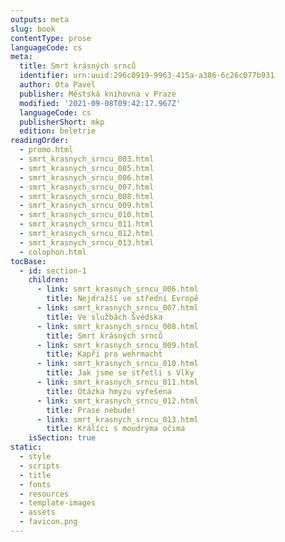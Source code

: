 ```yaml
---
outputs: meta
slug: book
contentType: prose
languageCode: cs
meta:
  title: Smrt krásných srnců
  identifier: urn:uuid:296c0919-9963-415a-a386-6c26c077b931
  author: Ota Pavel
  publisher: Městská knihovna v Praze
  modified: '2021-09-08T09:42:17.967Z'
  languageCode: cs
  publisherShort: mkp
  edition: beletrie
readingOrder:
  - promo.html
  - smrt_krasnych_srncu_003.html
  - smrt_krasnych_srncu_005.html
  - smrt_krasnych_srncu_006.html
  - smrt_krasnych_srncu_007.html
  - smrt_krasnych_srncu_008.html
  - smrt_krasnych_srncu_009.html
  - smrt_krasnych_srncu_010.html
  - smrt_krasnych_srncu_011.html
  - smrt_krasnych_srncu_012.html
  - smrt_krasnych_srncu_013.html
  - colophon.html
tocBase:
  - id: section-1
    children:
      - link: smrt_krasnych_srncu_006.html
        title: Nejdražší ve střední Evropě
      - link: smrt_krasnych_srncu_007.html
        title: Ve službách Švédska
      - link: smrt_krasnych_srncu_008.html
        title: Smrt krásných srnců
      - link: smrt_krasnych_srncu_009.html
        title: Kapři pro wehrmacht
      - link: smrt_krasnych_srncu_010.html
        title: Jak jsme se střetli s Vlky
      - link: smrt_krasnych_srncu_011.html
        title: Otázka hmyzu vyřešena
      - link: smrt_krasnych_srncu_012.html
        title: Prase nebude!
      - link: smrt_krasnych_srncu_013.html
        title: Králíci s moudrýma očima
    isSection: true
static:
  - style
  - scripts
  - title
  - fonts
  - resources
  - template-images
  - assets
  - favicon.png
---
```

